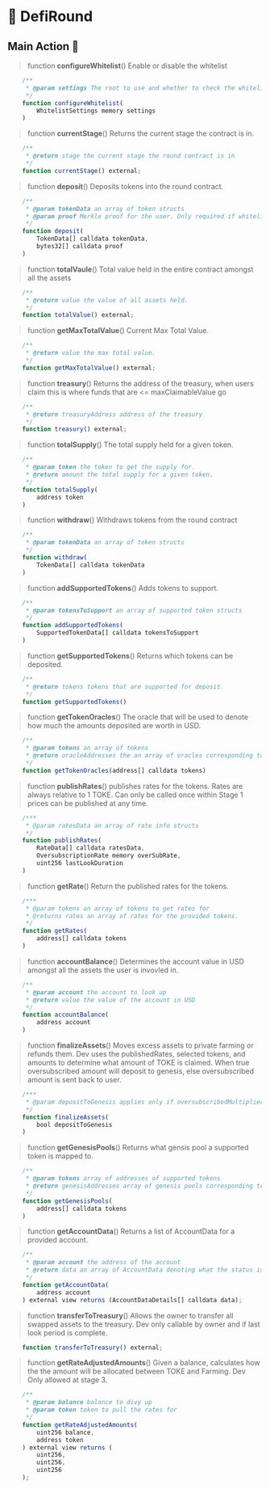 # 🚩 DefiRound

## Main Action 🔧

> function **configureWhitelist**()
Enable or disable the whitelist

```js
    /**
     * @param settings The root to use and whether to check the whitelist at all
     */
    function configureWhitelist(
        WhitelistSettings memory settings
    )
```
> function **currentStage**()
Returns the current stage the contract is in.

```js
    /**
     * @return stage the current stage the round contract is in
     */
    function currentStage() external;
```

> function **deposit**()
Deposits tokens into the round contract.

```js
    /**
     * @param tokenData an array of token structs
     * @param proof Merkle proof for the user. Only required if whitelistSettings.enabled
     */
    function deposit(
        TokenData[] calldata tokenData, 
        bytes32[] calldata proof    
    )
```

> function **totalVaule**()
Total value held in the entire contract amongst all the assets

```js
    /**
     * @return value the value of all assets held.
     */
    function totalValue() external;
```

> function **getMaxTotalValue**()
Current Max Total Value.
```js
    /**
     * @return value the max total value.
     */
    function getMaxTotalValue() external;
```

> function **treasury**()
Returns the address of the treasury, when users claim this is where funds that are <= maxClaimableValue go

```js
    /**
     * @return treasuryAddress address of the treasury
     */
    function treasury() external;
```

> function **totalSupply**()
The total supply held for a given token.

```js
    /**
     * @param token the token to get the supply for.
     * @return amount the total supply for a given token.
     */
    function totalSupply(
        address token
    )
```

> function **withdraw**()
Withdraws tokens from the round contract

```js
    /**
     * @param tokenData an array of token structs
     */
    function withdraw(
        TokenData[] calldata tokenData   
    )
```

> function **addSupportedTokens**()
Adds tokens to support.

```js
    /**
     * @param tokensToSupport an array of supported token structs
     */
    function addSupportedTokens(
        SupportedTokenData[] calldata tokensToSupport
    )
```

> function **getSupportedTokens**()
Returns which tokens can be deposited.

```js
    /**
     * @return tokens tokens that are supported for deposit.
     */
    function getSupportedTokens()
```

> function **getTokenOracles**()
The oracle that will be used to denote how much the amounts deposited are worth in USD.

```js
    /**
     * @param tokens an array of tokens
     * @return oracleAddresses the an array of oracles corresponding to supported tokens.
     */
    function getTokenOracles(address[] calldata tokens)
```

> function **publishRates**()
publishes rates for the tokens. Rates are always relative to 1 TOKE. Can only be called once within Stage 1 prices can be published at any time.

```js
    /***
     * @param ratesData an array of rate info structs
     */
    function publishRates(
        RateData[] calldata ratesData,
        OversubscriptionRate memory overSubRate,
        uint256 lastLookDuration        
    )
```

> function **getRate**()
Return the published rates for the tokens.

```js
    /***
     * @param tokens an array of tokens to get rates for
     * @returns rates an array of rates for the provided tokens.
     */
    function getRates(
        address[] calldata tokens
    )
```

> function **accountBalance**()
Determines the account value in USD amongst all the assets the user is invovled in.
```js
    /**
     * @param account the account to look up
     * @return value the value of the account in USD
     */
    function accountBalance(
        address account
    )
```

> function **finalizeAssets**()
Moves excess assets to private farming or refunds them.
Dev uses the publishedRates, selected tokens, and amounts to determine what amount of TOKE is claimed.
When true oversubscribed amount will deposit to genesis, else oversubscribed amount is sent back to user.

```js
    /***
     * @param depositToGenesis applies only if oversubscribedMultiplier < 1;
     */
    function finalizeAssets(
        bool depositToGenesis
    )
``` 

> function **getGenesisPools**()
Returns what gensis pool a supported token is mapped to.

```js
    /**
     * @param tokens array of addresses of supported tokens
     * @return genesisAddresses array of genesis pools corresponding to supported tokens
     */
    function getGenesisPools(
        address[] calldata tokens
    )
```

> function **getAccountData**()
Returns a list of AccountData for a provided account.

```js
    /**
     * @param account the address of the account
     * @return data an array of AccountData denoting what the status is for each of the tokens deposited (if any)
     */
    function getAccountData(
        address account
    ) external view returns (AccountDataDetails[] calldata data);
```

> function **transferToTreasury**()
Allows the owner to transfer all swapped assets to the treasury.
Dev only callable by owner and if last look period is complete.

```js
    function transferToTreasury() external;
```

> function **getRateAdjustedAmounts**()
Given a balance, calculates how the the amount will be allocated between TOKE and Farming.
Dev Only allowed at stage 3.

```js
    /**
     * @param balance balance to divy up
     * @param token token to pull the rates for
     */
    function getRateAdjustedAmounts(
        uint256 balance, 
        address token
    ) external view returns (
        uint256,
        uint256,
        uint256
    );
```